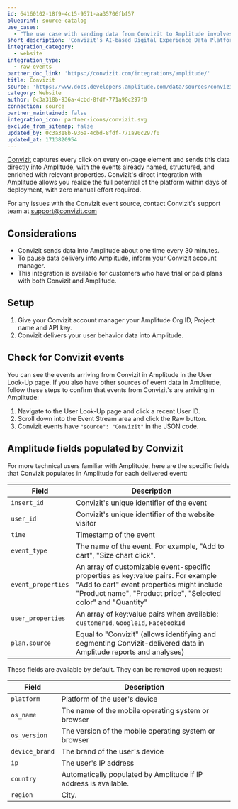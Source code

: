 ```yaml
---
id: 64160102-18f9-4c15-9571-aa35706fbf57
blueprint: source-catalog
use_cases:
  - "The use case with sending data from Convizit to Amplitude involves leveraging Convizit's AI-based Digital Experience Data Platform to automatically collect comprehensive user behavior data on websites. Convizit offers an innovative solution to help clients understand how users engage with their digital content by analyzing user behavior and providing insights into customer intent and preferences. By integrating Convizit with Amplitude, organizations can gain a deeper understanding of user behavior, test and optimize their websites or apps, and personalize the user experience. This integration enables businesses to enhance their marketing efforts and improve overall customer satisfaction by leveraging data-driven insights and personalized experiences."
short_description: 'Convizit’s AI-based Digital Experience Data Platform automatically collects complete user behavior data on websites.'
integration_category:
  - website
integration_type:
  - raw-events
partner_doc_link: 'https://convizit.com/integrations/amplitude/'
title: Convizit
source: 'https://www.docs.developers.amplitude.com/data/sources/convizit'
category: Website
author: 0c3a318b-936a-4cbd-8fdf-771a90c297f0
connection: source
partner_maintained: false
integration_icon: partner-icons/convizit.svg
exclude_from_sitemap: false
updated_by: 0c3a318b-936a-4cbd-8fdf-771a90c297f0
updated_at: 1713820954
---
```

[Convizit](https://convizit.com/) captures every click on every on-page element and sends this data directly into Amplitude, with the events already named, structured, and enriched with relevant properties. Convizit's direct integration with Amplitude allows you realize the full potential of the platform within days of deployment, with zero manual effort required.
<!-- vale off-->
For any issues with the Convizit event source, contact Convizit's support team at <support@convizit.com>
<!-- vale on-->

## Considerations

- Convizit sends data into Amplitude about one time every 30 minutes.
- To pause data delivery into Amplitude, inform your Convizit account manager.
- This integration is available for customers who have trial or paid plans with both Convizit and Amplitude.

## Setup

1. Give your Convizit account manager your Amplitude Org ID, Project name and API key.
2. Convizit delivers your user behavior data into Amplitude.

## Check for Convizit events

You can see the events arriving from Convizit in Amplitude in the User Look-Up page. If you also have other sources of event data in Amplitude, follow these steps to confirm that events from Convizit's are arriving in Amplitude:

1. Navigate to the User Look-Up page and click a recent User ID.
2. Scroll down into the Event Stream area and click the Raw button.
3. Convizit events have `"source": "Convizit"` in the JSON code. 

## Amplitude fields populated by Convizit

For more technical users familiar with Amplitude, here are the specific fields that Convizit populates in Amplitude for each delivered event: 

|Field| Description|
|-------|------|
|`insert_id`| Convizit's unique identifier of the event|
|`user_id`|Convizit's unique identifier of the website visitor|
|`time`|Timestamp of the event|
|`event_type`|The name of the event. For example, "Add to cart", "Size chart click".|
|`event_properties`|An array of customizable event-specific properties as key:value pairs. For example "Add to cart" event properties might include "Product name", "Product price", "Selected color" and "Quantity"|
|`user_properties`|An array of key:value pairs when available: `customerId`, `GoogleId`, `FacebookId`|
|`plan.source`| Equal to "Convizit" (allows identifying and segmenting Convizit-delivered data in Amplitude reports and analyses)|

These fields are available by default. They can be removed upon request: 

|Field| Description|
|---|------|
|`platform`|Platform of the user's device|
|`os_name`|The name of the mobile operating system or browser|
|`os_version`|The version of the mobile operating system or browser|
|`device_brand`|The brand of the user's device|
|`ip`|The user's IP address|
|`country`|Automatically populated by Amplitude if IP address is available.|
|`region`|City.|